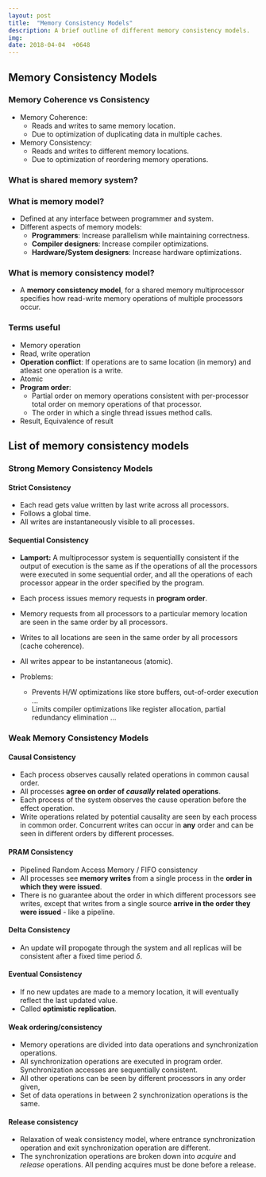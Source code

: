 ```yaml
---
layout: post
title:  "Memory Consistency Models"
description: A brief outline of different memory consistency models.
img:
date: 2018-04-04  +0648
---
```


Memory Consistency Models
-------------------------

### Memory Coherence vs Consistency
+ Memory Coherence:
	+ Reads and writes to same memory location.
	+ Due to optimization of duplicating data in multiple caches.
+ Memory Consistency: 
	+ Reads and writes to different memory locations.
	+ Due to optimization of reordering memory operations.

### What is shared memory system?

### What is memory model?
+ Defined at any interface between programmer and system.
+ Different aspects of memory models:
	+ **Programmers**: Increase parallelism while maintaining correctness.
	+ **Compiler designers**: Increase compiler optimizations.
	+ **Hardware/System designers**: Increase hardware optimizations.

### What is memory consistency model?
+ A **memory consistency model**, for a shared memory multiprocessor specifies how read-write memory operations of multiple processors occur.

### Terms useful
+ Memory operation
+ Read, write operation
+ **Operation conflict**: If operations are to same location (in memory) and atleast one operation is a write.
+ Atomic
+ **Program order**:
	+ Partial order on memory operations consistent with per-processor total order on memory operations of that processor.
	+ The order in which a single thread issues method calls.
+ Result, Equivalence of result

## List of memory consistency models

### Strong Memory Consistency Models
#### Strict Consistency
+ Each read gets value written by last write across all processors.
+ Follows a global time.
+ All writes are instantaneously visible to all processes.

#### Sequential Consistency 
+ **Lamport:** A multiprocessor system is sequentiallly consistent if the output of execution is the same as if the operations of all the processors were executed in some sequential order, and all the operations of each processor appear in the order specified by the program.

+ Each process issues memory requests in **program order**.
+ Memory requests from all processors to a particular memory location are seen in the same order by all processors.
+ Writes to all locations are seen in the same order by all processors (cache coherence).
+ All writes appear to be instantaneous (atomic).
+ Problems:
	+ Prevents H/W optimizations like store buffers, out-of-order execution ...
	+ Limits compiler optimizations like register allocation, partial redundancy elimination ...

### Weak Memory Consistency Models
#### Causal Consistency
+ Each process observes causally related operations in common causal order.
+ All processes **agree on order of *causally* related operations**.
+ Each process of the system observes the cause operation before the effect operation.
+ Write operations related by potential causality are seen by each process in common order. Concurrent writes can occur in **any** order and can be seen in different orders by different processes.

#### PRAM Consistency
+ Pipelined Random Access Memory / FIFO consistency
+ All processes see **memory writes** from a single process in the **order in which they were issued**.
+ There is no guarantee about the order in which different processors see writes, except that writes from a single source **arrive in the order they were issued** - like a pipeline.

#### Delta Consistency
+ An update will propogate through the system and all replicas will be consistent after a fixed time period $\delta$.

#### Eventual Consistency
+ If no new updates are made to a memory location, it will eventually reflect the last updated value.
+ Called **optimistic replication**.

#### Weak ordering/consistency
+ Memory operations are divided into data operations and synchronization operations.
+ All synchronization operations are executed in program order. Synchronization accesses are sequentially consistent.
+ All other operations can be seen by different processors in any order given,
+ Set of data operations in between 2 synchronization operations is the same.

#### Release consistency
+ Relaxation of weak consistency model, where entrance synchronization operation and exit synchronization operation are different.
+ The synchronization operations are broken down into *acquire* and *release* operations. All pending acquires must be done before a release.
